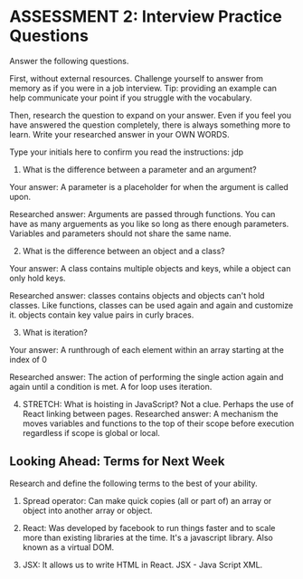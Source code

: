 # ASSESSMENT 2: Interview Practice Questions

Answer the following questions.

First, without external resources. Challenge yourself to answer from memory as if you were in a job interview. Tip: providing an example can help communicate your point if you struggle with the vocabulary.

Then, research the question to expand on your answer. Even if you feel you have answered the question completely, there is always something more to learn. Write your researched answer in your OWN WORDS.

Type your initials here to confirm you read the instructions: jdp

1. What is the difference between a parameter and an argument?

Your answer: A parameter is a placeholder for when the argument is called upon. 

Researched answer: Arguments are passed through functions. You can have as many arguements as you like so long as there enough parameters. Variables and parameters should not share the same name.

2. What is the difference between an object and a class?

Your answer: A class contains multiple objects and keys, while a object can only hold keys.

Researched answer: classes contains objects and objects can't hold classes. Like functions, classes can be used again and again and customize it.  objects contain key value pairs in curly braces.

3. What is iteration?

Your answer: A runthrough of each element within an array starting at the index of 0

Researched answer: The action of performing the single action again and again until a condition is met. A for loop uses iteration.

4. STRETCH: What is hoisting in JavaScript?
Not a clue. Perhaps the use of React linking between pages.
Researched answer: A mechanism the moves variables and functions to the top of their scope before execution regardless if scope is global or local.

## Looking Ahead: Terms for Next Week

Research and define the following terms to the best of your ability.

1. Spread operator: Can make quick copies (all or part of) an array or object into another array or object.

2. React: Was developed by facebook to run things faster and to scale more than existing libraries at the time. It's a javascript library. Also known as a virtual DOM.

3. JSX: It allows us to write HTML in React. JSX - Java Script XML. 